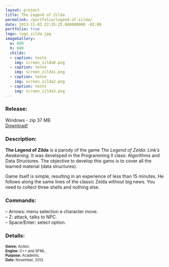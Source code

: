 ```yaml
---
layout: project
title: The Legend of Zilda
permalink: /portfolio/legend-of-zilda/
date: 2013-11-02 22:35:25.000000000 -02:00
portfolio: true
logo: logo_zilda.jpg
imageGallery:
  w: 800
  h: 600
  childs:
  - caption: teste
    img: screen_zilda0.png
  - caption: teste
    img: screen_zilda1.png
  - caption: teste
    img: screen_zilda2.png
  - caption: teste
    img: screen_zilda3.png
---
```


 <span/>

<h3>Release:</h3>

<div class="box">
Windows - zip 37 MB
<a href="https://dl.dropboxusercontent.com/u/90839850/Games/TLZi_1.0.zip">
<div class="box-link">
Download!
</div>
</a>
</div>

<h3>Description:</h3>

__The Legend of Zilda__ is a parody of the game _The Legend of Zelda: Link’s Awakening_. It was developed in the Programming II class: Algorithms and Data Structures. The objective to develop this gams is to cover all the learned material (data structures).

Game itself is simple, resulting in an experience of less than 15 minutes. He follows along the same lines of the classic Zelda without big news. You need to collect three shells and nothing else.

<h3>Commands:</h3>

– Arrows: menu selection e character move.<br>
– Z: attack, talks to NPC.<br>
– Space/Enter: select option.<br>

<h3>Details:</h3>
<p style="font-size:0.8em">
<strong>Genre:</strong> Action.<br>
<strong>Engine:</strong> C++ and SFML.<br>
<strong>Purpose:</strong> Academic.<br>
<strong>Date:</strong> November, 2013.<br>
</p>
